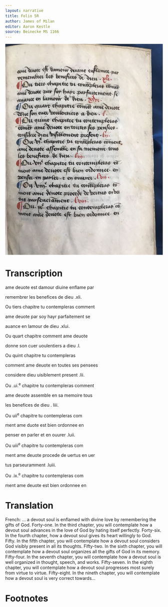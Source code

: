 ```yaml
---
layout: narrative
title: Folio 5R
author: James of Milan
editor: Aaron Kestle
source: Beinecke MS 1166
---
```


![Beinecke MS 1166 Folio 5R](https://raw.githubusercontent.com/oldfrenchtexts/L-aiguillon-d-amour-divine/master/assets/5R.jpg)

# Transcription

ame deuote est damour diuine enflame par

remembrer les benefices de dieu .xli.

Ou tiers chapitre tu contempleras comment

ame deuote par soy hayr parfaitement se

auance en lamour de dieu .xlui.

Ou quart chapitre comment ame deuote

donne son cuer uoulentiers a dieu .l.

Ou quint chapitre tu contempleras

comment ame deuote en toutes ses pensees

considere dieu uisiblement present .lii.

Ou .ui.<sup>e</sup> chapitre tu contempleras comment

ame deuote assemble en sa memoire tous

les benefices de dieu . liii.

Ou uii<sup>e</sup> chapitre tu contempleras com

ment ame duote est bien ordonnee en

penser en parler et en ouurer .luii.

Ou uiii<sup>e</sup> chapitre tu contempleras com

ment ame deuote procede de uertus en uer

tus parseuramment .luiii.

Ou .ix.<sup>e</sup> chapitre tu contempleras com

ment ame deuote est bien ordonnee en 

# Translation

French: … a devout soul is enflamed with divine love by remembering the gifts of God. Forty-one. In the third chapter, you will contemplate how a devout soul advances in the love of God by hating itself perfectly. Forty-six. In the fourth chapter, how a devout soul gives its heart willingly to God. Fifty. In the fifth chapter, you will contemplate how a devout soul considers God visibly present in all its thoughts. Fifty-two. In the sixth chapter, you will contemplate how a devout soul organizes all the gifts of God in its memory. Fifty-four. In the seventh chapter, you will contemplate how a devout soul is well organized in thought, speech, and works. Fifty-seven. In the eighth chapter, you will contemplate how a devout soul progresses most surely from virtue to virtue. Fifty-eight. In the nineth chapter, you will contemplate how a devout soul is very correct towards…

# Footnotes
